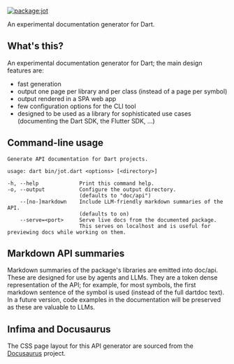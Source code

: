 [![package:jot](https://github.com/devoncarew/jot/actions/workflows/dart.yaml/badge.svg)](https://github.com/devoncarew/jot/actions/workflows/dart.yaml)

An experimental documentation generator for Dart.

## What's this?

An experimental documentation generator for Dart; the main design features are:

- fast generation
- output one page per library and per class (instead of a page per symbol)
- output rendered in a SPA web app
- few configuration options for the CLI tool
- designed to be used as a library for sophisticated use cases (documenting the
  Dart SDK, the Flutter SDK, ...)

## Command-line usage

```
Generate API documentation for Dart projects.

usage: dart bin/jot.dart <options> [<directory>]

-h, --help             Print this command help.
-o, --output           Configure the output directory.
                       (defaults to "doc/api")
    --[no-]markdown    Include LLM-friendly markdown summaries of the API.
                       (defaults to on)
    --serve=<port>     Serve live docs from the documented package.
                       This serves on localhost and is useful for previewing docs while working on them.
```

## Markdown API summaries

Markdown summaries of the package's libraries are emitted into doc/api.
These are designed for use by agents and LLMs. They are a token dense
representation of the API; for example, for most symbols, the first markdown
sentence of the symbol is used (instead of the full dartdoc text). In a future
version, code examples in the documentation will be preserved as these are
valuable to LLMs.

## Infima and Docusaurus

The CSS page layout for this API generator are sourced from the
[Docusaurus](https://docusaurus.io/) project.
